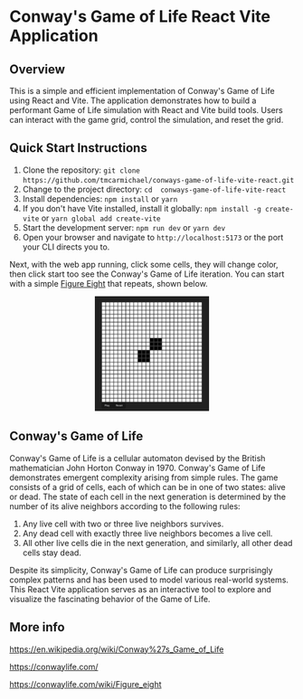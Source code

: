 # Conway's Game of Life React Vite Application

## Overview

This is a simple and efficient implementation of Conway's Game of Life using React and Vite. The application demonstrates how to build a performant Game of Life simulation with React and Vite build tools. Users can interact with the game grid, control the simulation, and reset the grid.

## Quick Start Instructions

1. Clone the repository: `git clone https://github.com/tmcarmichael/conways-game-of-life-vite-react.git`
2. Change to the project directory: `cd  conways-game-of-life-vite-react`
3. Install dependencies: `npm install` or `yarn`
4. If you don't have Vite installed, install it globally: `npm install -g create-vite` or `yarn global add create-vite`
5. Start the development server: `npm run dev` or `yarn dev`
6. Open your browser and navigate to `http://localhost:5173` or the port your CLI directs you to.

Next, with the web app running, click some cells, they will change color, then click start too see the Conway's Game of Life iteration. You can start with a simple [Figure Eight](https://conwaylife.com/wiki/Figure_eight) that repeats, shown below.

<p align="center">
  <img src="src/assets/ConwayGameOfLifeFigure8.png" alt="Conway's Game of Life Figure Eight" width="40%" height="40%">
</p>


## Conway's Game of Life

Conway's Game of Life is a cellular automaton devised by the British mathematician John Horton Conway in 1970. Conway's Game of Life demonstrates emergent complexity arising from simple rules. The game consists of a grid of cells, each of which can be in one of two states: alive or dead. The state of each cell in the next generation is determined by the number of its alive neighbors according to the following rules:

1. Any live cell with two or three live neighbors survives.
2. Any dead cell with exactly three live neighbors becomes a live cell.
3. All other live cells die in the next generation, and similarly, all other dead cells stay dead.

Despite its simplicity, Conway's Game of Life can produce surprisingly complex patterns and has been used to model various real-world systems. This React Vite application serves as an interactive tool to explore and visualize the fascinating behavior of the Game of Life.

## More info

https://en.wikipedia.org/wiki/Conway%27s_Game_of_Life

https://conwaylife.com/

https://conwaylife.com/wiki/Figure_eight